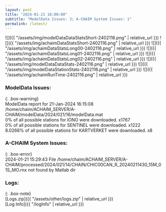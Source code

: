```yaml
---
layout: post
title: "2024-01-21 16:00:00"
subtitle: "ModelData Issues: 3; A-CHAIM System Issues: 1"
permalink: /latest/
---
```


![]({{ "/assets/img/modelDataDataStatsShort-2402116.png" | relative_url }})
![]({{ "/assets/img/achaimDataStatsShort-2402116.png" | relative_url }})
![]({{ "/assets/img/achaimDataStatsLong00-2402116.png" | relative_url }})
![]({{ "/assets/img/achaimDataStatsLong01-2402116.png" | relative_url }})
![]({{ "/assets/img/achaimDataStatsLong02-2402116.png" | relative_url }})
![]({{ "/assets/img/modelDataDataStats-2402116.png" | relative_url }})
![]({{ "/assets/img/modelDataStationStats-2402116.png" | relative_url }})
![]({{ "/assets/img/achaimRunTime-2402116.png" | relative_url }})


### ModelData Issues:  
  
{: .box-warning}  
 ModelData report for 21-Jan-2024 16:15:08   
 /home/chaim/ACHAIM_SERVER/A-CHAIM/modelData/2024/021/16/modelData.mat   
 0% of all possible stations for IONO were downloaded. x1767   
 0% of all possible stations for SENTINEL were downloaded. x1222   
 8.0268% of all possible stations for KARTVERKET were downloaded. x8   
  
### A-CHAIM System Issues:  
  
{: .box-error}  
2024-01-21 15:29:43 File /home/chaim/ACHAIM_SERVER/A-CHAIM/processed/2024/021/14/CHAIN/CHIC00CAN_R_20240211430_15M_01S_MO.rnx not found by Matlab dir  

### Logs:  
  
{: .box-note}  
[Logs.zip]({{ "/assets/other/logs.zip" | relative_url }})  
[Log Info]({{ "/logInfo" | relative_url }})  
